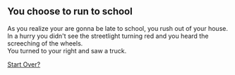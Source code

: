 ## You choose to run to school

As you realize your are gonna be late to school, you rush out of your house.  
In a hurry you didn't see the streetlight turning red and you heard the screeching of the wheels.  
You turned to your right and saw a truck.

[Start Over?](cyoa/beginning.md)